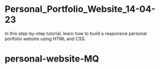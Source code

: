 # Personal_Portfolio_Website_14-04-23
In this step-by-step tutorial, learn how to build a responsive personal portfolio website using HTML and CSS.
# personal-website-MQ
